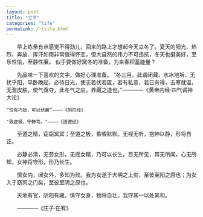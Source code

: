 ```yaml
---
layout: post
title: "立冬"
categories: "life"
permalink: /:title.html
---
```


&emsp;&emsp;早上练拳有点感觉不得劲儿，回来的路上才想起今天立冬了。夏天的阳光、热烈、奔放、挥汗如雨非常值得怀恋，但大自然的伟力不可违抗，冬天也挺美好，至乐性愉，至静性廉。
似乎要做好窝冬的准备，为来春积蓄能量？

&emsp;&emsp;先品味一下喜欢的文字，做好心理准备。
	“冬三月，此谓闭藏，水冰地坼，无扰乎阳，早卧晚起，必待日光，使志若伏若匿，若有私意，若已有得，去寒就温，无泄皮肤，使气亟夺，此冬气之应，养藏之道也。”————《黄帝内经·四气调神大论》

	“性有巧拙，可以伏藏”————《阴符经》

	"致虚极，守静笃。"————《道德经》

&emsp;&emsp;至道之精，窈窈冥冥；至道之极，昏昏默默。无视无听，抱神以静，形将自正。

&emsp;&emsp;必静必清，无劳女形，无摇女精，乃可以长生。目无所见，耳无所闻，心无所知，女神将守形，形乃长生。

&emsp;&emsp;慎女内，闭女外，多知为败。我为女遂于大明之上矣，至彼至阳之原也；为女入于窈冥之门矣，至彼至阴之原也。

&emsp;&emsp;天地有官，阴阳有藏。慎守女身，物将自壮。我守其一以处其和。

&emsp;&emsp;————《庄子·在宥》